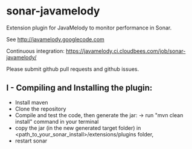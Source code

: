 sonar-javamelody
=========================

Extension plugin for JavaMelody to monitor performance in Sonar.

See http://javamelody.googlecode.com

Continuous integration: https://javamelody.ci.cloudbees.com/job/sonar-javamelody/

Please submit github pull requests and github issues.


I - Compiling and Installing the plugin:
---------------------------------------
 - Install maven
 - Clone the repository
 - Compile and test the code, then generate the jar:
	-> run "mvn clean install" command in your terminal
 - copy the jar (in the new generated target folder) in <path_to_your_sonar_install>/extensions/plugins folder,
 - restart sonar